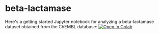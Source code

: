 # beta-lactamase

Here's a getting started Jupyter notebook for analyzing a beta-lactamase dataset obtained from the ChEMBL database:
[![Open In Colab](https://colab.research.google.com/assets/colab-badge.svg)](https://colab.research.google.com/github/dataprofessor/beta-lactamase/blob/main/beta_lactamase_data.ipynb)
